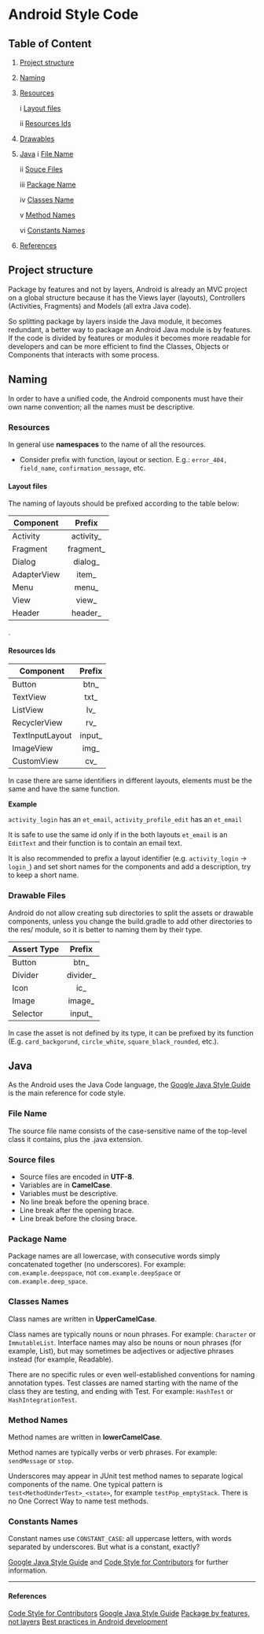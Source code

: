   # Android Style Code

  ## Table of Content

  1. [Project structure](#project-structure)
  2. [Naming](#naming)
  3. [Resources](#resources)
  
      i [Layout files](#layout-files)
      
     ii [Resources Ids](#resources-ids)
     
  4. [Drawables](#drawable-files)
  5. [Java](#java)
	   i [File Name](#file-name)
     
      ii [Souce Files](#source-files)
      
      iii [Package Name](#package-name)
      
      iv [Classes Name](#classes-names)
      
      v [Method Names](#method-names)
      
      vi [Constants Names](#constants-names)
      
  6. [References](#references)


  ## Project structure

  Package by features and not by layers, Android is already an MVC project on a global structure because it has the Views layer (layouts), Controllers (Activities, Fragments) and Models (all extra Java code). 

  So splitting package by layers inside the Java module, it becomes redundant, a better way to package an Android Java module is by features. If the code is divided by features or modules it becomes more readable for developers and can be more efficient to find the Classes, Objects or Components that interacts with some process.

  ## Naming

  In order to have a unified code, the Android components must have their own name convention; all the names must be descriptive.

  ### Resources

  In general use __namespaces__ to the name of all the resources.

  * Consider prefix with function, layout or section. E.g.: `error_404, field_name`, `confirmation_message`, etc.

  #### Layout files

  The naming of layouts should be prefixed according to the table below:

  | Component     | Prefix         |
  | ------------- |:--------------:|
  | Activity      | activity_      |
  | Fragment      | fragment_      |
  | Dialog        | dialog_        |
  | AdapterView	| item_          |
  | Menu			| menu_			 |
  | View			| view_			 |
  | Header		| header_		 |
  .

  #### Resources Ids

  | Component			| Prefix		|
  | ----------------- |:-------------:|
  | Button			| btn_			|
  | TextView			| txt_			|
  | ListView			| lv_			|
  | RecyclerView		| rv_			|
  | TextInputLayout	| input_		|
  | ImageView			| img_			|
  | CustomView		| cv_			|

  In case there are same identifiers in different layouts, elements must be the same and have the same function.

  __Example__

  `activity_login` has  an `et_email`,
  `activity_profile_edit` has an `et_email`

  It is safe to use the same id only if in the both layouts `et_email` is an `EditText` and their function is to contain an email text.

  It is also recommended to prefix a layout identifier (e.g. `activity_login` -> `login_`) and set short names for the components and add a description, try to keep a short name.


  ### Drawable Files

  Android do not allow creating sub directories to split the assets or drawable components, unless you change the build.gradle to add other directories to the res/ module, so it is better to naming them by their type.

  | Assert Type		| Prefix		|
  | ----------------- |:-------------:|
  | Button			| btn_			|
  | Divider			| divider_		|
  | Icon				| ic_			|
  | Image				| image_		|
  | Selector			| input_		|

  In case the asset is not defined by its type, it can be prefixed by its function (E.g. `card_backgorund`, `circle_white`, `square_black_rounded`, etc.).

  ## Java


  As the Android uses the Java Code language, the [Google Java Style Guide](https://google.github.io/styleguide/javaguide.html) is the main reference for code style.

  ### File Name

  The source file name consists of the case-sensitive name of the top-level class it contains, plus the .java extension.

  ### Source files

  * Source files are encoded in __UTF-8__.
  * Variables are in __CamelCase__.
  * Variables must be descriptive.
  * No line break before the opening brace.
  * Line break after the opening brace.
  * Line break before the closing brace.

  ### Package Name

  Package names are all lowercase, with consecutive words simply concatenated together (no underscores). For example:  `com.example.deepspace`, not `com.example.deepSpace` or `com.example.deep_space`.

  ### Classes Names

  Class names are written in __UpperCamelCase__.

  Class names are typically nouns or noun phrases. For example: `Character` or `ImmutableList`. Interface names may also be nouns or noun phrases (for example, List), but may sometimes be adjectives or adjective phrases instead (for example, Readable).

  There are no specific rules or even well-established conventions for naming annotation types.
  Test classes are named starting with the name of the class they are testing, and ending with Test. For example:  `HashTest` or `HashIntegrationTest`.

  ### Method Names

  Method names are written in __lowerCamelCase__.

  Method names are typically verbs or verb phrases. For example: `sendMessage` or `stop`.

  Underscores may appear in JUnit test method names to separate logical components of the name. One typical pattern is `test<MethodUnderTest>_<state>`, for example `testPop_emptyStack`. There is no One Correct Way to name test methods.

  ### Constants Names

  Constant names use `CONSTANT_CASE`: all uppercase letters, with words separated by underscores. But what is a constant, exactly?


  [Google Java Style Guide](https://google.github.io/styleguide/javaguide.html) and [Code Style for Contributors](https://source.android.com/source/code-style) for further information.

  ---

  #### References

  [Code Style for Contributors](https://source.android.com/source/code-style)
  [Google Java Style Guide](https://google.github.io/styleguide/javaguide.html)
  [Package by features, not layers](https://hackernoon.com/package-by-features-not-layers-2d076df1964d)
  [Best practices in Android development](https://github.com/futurice/android-best-practices)

